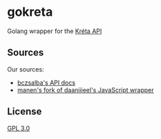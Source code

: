 # gokreta

Golang wrapper for the [Kréta API](https://github.com/bczsalba/ekreta-docs-v3)

## Sources

Our sources:

- [bczsalba's API docs](https://github.com/bczsalba/ekreta-docs-v3)
- [manen's fork of daaniiieel's JavaScript wrapper](https://gitlab.com/no-u-app/better-kreta/api)

## License

[GPL 3.0](LICENSE.txt)

